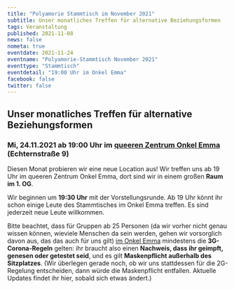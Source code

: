 ```yaml
---
title: "Polyamorie Stammtisch im November 2021"
subtitle: Unser monatliches Treffen für alternative Beziehungsformen
tags: Veranstaltung
published: 2021-11-08
news: false
nometa: true
eventdate: 2021-11-24
eventname: "Polyamorie-Stammtisch November 2021"
eventtype: "Stammtisch"
eventdetail: "19:00 Uhr im Onkel Emma"
facebook: false
twitter: false
---
```


## Unser monatliches Treffen für alternative Beziehungsformen

### Mi, 24.11.2021 ab 19:00 Uhr im [queeren Zentrum Onkel Emma](https://onkel-emma.org/) (Echternstraße 9)

Diesen Monat probieren wir eine neue Location aus! Wir treffen uns ab 19 Uhr im queeren Zentrum Onkel Emma, dort sind wir in einem großen **Raum im 1. OG**.

Wir beginnen um **19:30 Uhr** mit der Vorstellungsrunde. Ab 19 Uhr könnt ihr schon einige Leute des Stammtisches im Onkel Emma treffen. Es sind jederzeit neue Leute willkommen.

Bitte beachtet, dass für Gruppen ab 25 Personen (da wir vorher nicht genau wissen können, wieviele Menschen da sein werden, gehen wir vorsorglich davon aus, das das auch für uns gilt) [im Onkel Emma](https://onkel-emma.org/corona-2g-und-3g-im-onkel-emma/) mindestens die **3G-Corona-Regeln** gelten: ihr braucht also einen **Nachweis, dass ihr geimpft, genesen oder getestet seid**, und es gilt **Maskenpflicht außerhalb des Sitzplatzes**. (Wir überlegen gerade noch, ob wir uns stattdessen für die 2G-Regelung entscheiden, dann würde die Maskenpflicht entfallen. Aktuelle Updates findet ihr hier, sobald sich etwas ändert.)

